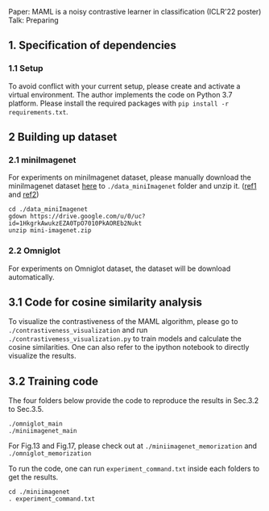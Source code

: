 Paper: MAML is a noisy contrastive learner in classification (ICLR'22 poster)
Talk: Preparing

## 1. Specification of dependencies

### 1.1 Setup
To avoid conflict with your current setup, please create and activate a virtual environment. 
The author implements the code on Python 3.7 platform. Please install the required packages with ```pip install -r requirements.txt```.

## 2 Building up dataset

### 2.1 miniImagenet
For experiments on miniImagenet dataset, please manually download the miniImagenet dataset [here](https://drive.google.com/open?id=1HkgrkAwukzEZA0TpO7010PkAOREb2Nuk) to `./data_miniImagenet` folder and unzip it. ([ref1](https://github.com/dragen1860/MAML-Pytorch) and [ref2](https://github.com/dragen1860/LearningToCompare-Pytorch/issues/4))

```
cd ./data_miniImagenet
gdown https://drive.google.com/u/0/uc?id=1HkgrkAwukzEZA0TpO7010PkAOREb2Nukt
unzip mini-imagenet.zip
```

### 2.2 Omniglot
For experiments on Omniglot dataset, the dataset will be download automatically.

## 3.1 Code for cosine similarity analysis
To visualize the contrastiveness of the MAML algorithm, please go to ```./contrastiveness_visualization``` and run ```./contrastivemess_visualization.py``` to train models and calculate the cosine similarities. One can also refer to the ipython notebook to directly visualize the results.

## 3.2 Training code
The four folders below provide the code to reproduce the results in Sec.3.2 to Sec.3.5.
```
./omniglot_main
./miniimagenet_main
```

For Fig.13 and Fig.17, please check out at ```./miniimagenet_memorization``` and ```./omniglot_memorization```

To run the code, one can run ```experiment_command.txt``` inside each folders to get the results.
```
cd ./miniimagenet
. experiment_command.txt
```


